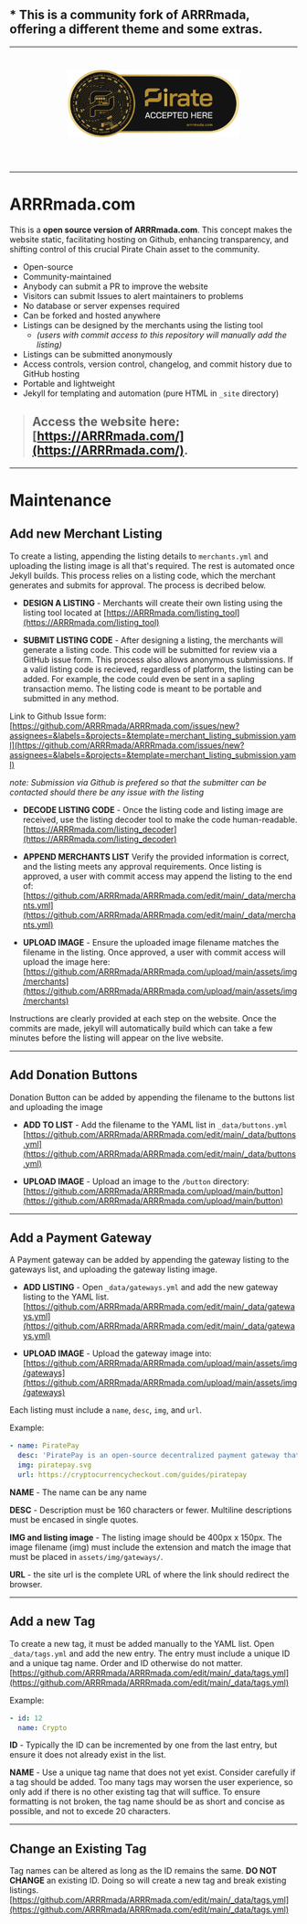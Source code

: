 ## * This is a community fork of ARRRmada, offering a different theme and some extras.
---
<img src="https://raw.githubusercontent.com/PirateNetwork/mediakit/main/ARRRaccepted/pirateacceptedhere.png" style="width: 300px;margin:40px auto 60px;display:block;" />

---

# ARRRmada.com
This is a **open source version of ARRRmada.com**. This concept makes the website static, facilitating hosting on Github, enhancing transparency, and shifting control of this crucial Pirate Chain asset to the community.

* Open-source
* Community-maintained
* Anybody can submit a PR to improve the website
* Visitors can submit Issues to alert maintainers to problems
* No database or server expenses required
* Can be forked and hosted anywhere
* Listings can be designed by the merchants using the listing tool
    * *(users with commit access to this repository will manually add the listing)*
* Listings can be submitted anonymously
* Access controls, version control, changelog, and commit history due to GitHub hosting
* Portable and lightweight
* Jekyll for templating and automation (pure HTML in `_site` directory)

> ## Access the website here: [https://ARRRmada.com/](https://ARRRmada.com/).

---

# Maintenance

## Add new Merchant Listing
To create a listing, appending the listing details to `merchants.yml` and uploading the listing image is all that's required. The rest is automated once Jekyll builds. This process relies on a listing code, which the merchant generates and submits for approval. The process is decribed below. 

* **DESIGN A LISTING** - Merchants will create their own listing using the listing tool located at [https://ARRRmada.com/listing_tool](https://ARRRmada.com/listing_tool)

* **SUBMIT LISTING CODE** - After designing a listing, the merchants will generate a listing code. This code will be submitted for review via a GitHub issue form. This process also allows anonymous submissions. If a valid listing code is recieved, regardless of platform, the listing can be added. For example, the code could even be sent in a sapling transaction memo. The listing code is meant to be portable and submitted in any method. 

Link to Github Issue form:
[https://github.com/ARRRmada/ARRRmada.com/issues/new?assignees=&labels=&projects=&template=merchant_listing_submission.yaml](https://github.com/ARRRmada/ARRRmada.com/issues/new?assignees=&labels=&projects=&template=merchant_listing_submission.yaml)

  *note: Submission via Github is prefered so that the submitter can be contacted should there be any issue with the listing*  

* **DECODE LISTING CODE** - Once the listing code and listing image are received, use the listing decoder tool to make the code human-readable. [https://ARRRmada.com/listing_decoder](https://ARRRmada.com/listing_decoder)

* **APPEND MERCHANTS LIST** Verify the provided information is correct, and the listing meets any approval requirements. Once listing is approved, a user with commit access may append the listing to the end of: 
[https://github.com/ARRRmada/ARRRmada.com/edit/main/_data/merchants.yml](https://github.com/ARRRmada/ARRRmada.com/edit/main/_data/merchants.yml)

* **UPLOAD IMAGE** - Ensure the uploaded image filename matches the filename in the listing. Once approved, a user with commit access will upload the image here:
[https://github.com/ARRRmada/ARRRmada.com/upload/main/assets/img/merchants](https://github.com/ARRRmada/ARRRmada.com/upload/main/assets/img/merchants)

Instructions are clearly provided at each step on the website. Once the commits are made, jekyll will automatically build which can take a few minutes before the listing will appear on the live website.

---

## Add Donation Buttons
Donation Button can be added by appending the filename to the buttons list and uploading the image

* **ADD TO LIST** - Add the filename to the YAML list in `_data/buttons.yml`
[https://github.com/ARRRmada/ARRRmada.com/edit/main/_data/buttons.yml](https://github.com/ARRRmada/ARRRmada.com/edit/main/_data/buttons.yml)

* **UPLOAD IMAGE** - Upload an image to the `/button` directory: 
[https://github.com/ARRRmada/ARRRmada.com/upload/main/button](https://github.com/ARRRmada/ARRRmada.com/upload/main/button)

---

## Add a Payment Gateway
A Payment gateway can be added by appending the gateway listing to the gateways list, and uploading the gateway listing image.

* **ADD LISTING** - Open `_data/gateways.yml` and add the new gateway listing to the YAML list. 
[https://github.com/ARRRmada/ARRRmada.com/edit/main/_data/gateways.yml](https://github.com/ARRRmada/ARRRmada.com/edit/main/_data/gateways.yml) 

* **UPLOAD IMAGE** - Upload the gateway image into:
[https://github.com/ARRRmada/ARRRmada.com/upload/main/assets/img/gateways](https://github.com/ARRRmada/ARRRmada.com/upload/main/assets/img/gateways) 

Each listing must include a `name`, `desc`, `img`, and `url`.

Example:
```yaml
- name: PiratePay
  desc: 'PiratePay is an open-source decentralized payment gateway that allows you to accept $ARRR on your websites and stores. PiratePay eliminates the need for a middleman and is built with the highest level of privacy and security in mind.'
  img: piratepay.svg
  url: https://cryptocurrencycheckout.com/guides/piratepay
```

**NAME** - The name can be any name

**DESC** - Description must be 160 characters or fewer. Multiline descriptions must be encased in single quotes.

**IMG and listing image** - The listing image should be 400px x 150px. The image filename (img) must include the extension and match the image that must be placed in `assets/img/gateways/`.

**URL** - the site url is the complete URL of where the link should redirect the browser.

---

## Add a new Tag
To create a new tag, it must be added manually to the YAML list. Open `_data/tags.yml` and add the new entry. The entry must include a unique ID and a unique tag name. Order and ID otherwise do not matter.
[https://github.com/ARRRmada/ARRRmada.com/edit/main/_data/tags.yml](https://github.com/ARRRmada/ARRRmada.com/edit/main/_data/tags.yml)

Example:
```yaml
- id: 12
  name: Crypto
```

**ID** - Typically the ID can be incremented by one from the last entry, but ensure it does not already exist in the list.

**NAME** - Use a unique tag name that does not yet exist. Consider carefully if a tag should be added. Too many tags may worsen the user experience, so only add if there is no other existing tag that will suffice. To ensure formatting is not broken, the tag name should be as short and concise as possible, and not to excede 20 characters.

---

## Change an Existing Tag
Tag names can be altered as long as the ID remains the same. **DO NOT CHANGE** an existing ID. Doing so will create a new tag and break existing listings.
[https://github.com/ARRRmada/ARRRmada.com/edit/main/_data/tags.yml](https://github.com/ARRRmada/ARRRmada.com/edit/main/_data/tags.yml)
